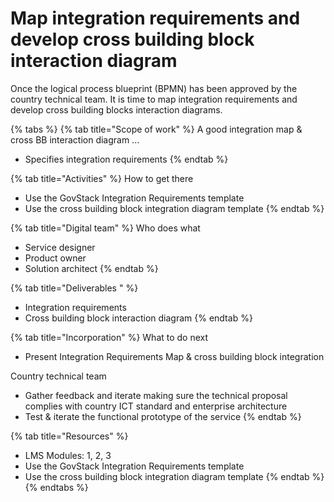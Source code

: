 # Map integration requirements and develop cross building block interaction diagram

Once the logical process blueprint (BPMN) has been approved by the country technical team. It is time to map integration requirements and develop cross building blocks interaction diagrams.

{% tabs %}
{% tab title="Scope of work" %}
A good integration map & cross BB interaction diagram ...

* Specifies integration requirements &#x20;
{% endtab %}

{% tab title="Activities" %}
How to get there



* Use the GovStack Integration Requirements template &#x20;
* Use the cross building block integration diagram template &#x20;
{% endtab %}

{% tab title="Digital team" %}
Who does what&#x20;

* Service designer&#x20;
* Product owner &#x20;
* Solution architect &#x20;
{% endtab %}

{% tab title="Deliverables " %}
* Integration requirements &#x20;
* Cross building block interaction diagram &#x20;
{% endtab %}

{% tab title="Incorporation" %}
What to do next

* Present Integration Requirements Map &  cross building block integration &#x20;

Country technical team &#x20;

* Gather feedback and iterate making sure the technical proposal complies with country ICT standard and enterprise architecture &#x20;
* Test & iterate the functional prototype of the service &#x20;
{% endtab %}

{% tab title="Resources" %}
* LMS Modules: 1, 2, 3 &#x20;
* Use the GovStack Integration Requirements template &#x20;
* Use the cross building block integration diagram template &#x20;
{% endtab %}
{% endtabs %}
